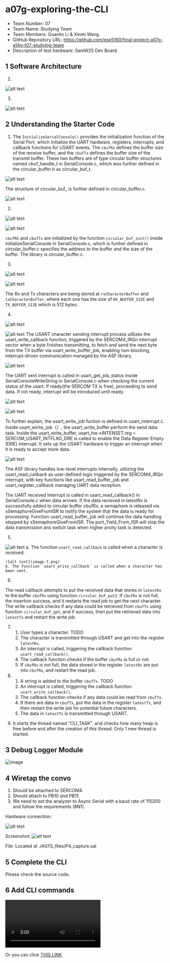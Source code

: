 # a07g-exploring-the-CLI

* Team Number: 07
* Team Name: Studying Team
* Team Members: Guanlin Li & Xinmi Wang
* GitHub Repository URL: https://github.com/ese5160/final-project-a07g-a14g-t07-studying-team
* Description of test hardware: SamW25 Dev Board


## 1 Software Architecture

2.

![alt text](07PT1/07-sys.png)

3.

![alt text](07PT1/07-flow.png)


## 2 Understanding the Starter Code

1. The `InitializeSerialConsole()` provides the initialization function of the Serial Port, which initialize the UART hardware, registers, interrupts, and callback functions for USART events. The `cbufRx` defines the buffer size of the receive buffer, and the `cbufTx` defines the buffer size of the transmit buffer. These two buffers are of type circular buffer structures named cbuf_handle_t in SerialConsole.c, which was further defined in the circular_buffer.h as circular_buf_t. 
 
 ![alt text](image-1.png)

 The structure of circular_buf_ is further defined in circular_buffer.c. 

 ![alt text](image.png)

2. 
   
   ![alt text](image-2.png)

   ![alt text](image-3.png)

   `cbufRX` and `cbufTx` are initialized by the function `circular_buf_init()` inside InitializeSerialConsole in SerialConsole.c, which is further defined in circular_buffer.c specifies the address to the buffer and the size of the buffer. The library is circular_buffer.c. 

3. 
   
   ![alt text](image-4.png)

   ![alt text](image-5.png)
   
   The Rx and Tx characters are being stored at `rxCharacterBuffer` and `txCharacterBuffer`, where each one has the size of `RX_BUFFER_SIZE` and `TX_BUFFER_SIZE` which is 512 bytes. 
   
4. 
  
   
   ![alt text](image-13.png)

   ![alt text](image-14.png)
   The USART character sending interrupt process utilizes the usart_write_callback function, triggered by the SERCOM4_IRQn interrupt vector when a byte finishes transmitting, to fetch and send the next byte from the TX buffer via usart_write_buffer_job, enabling non-blocking, interrupt-driven communication managed by the ASF library.

   ![alt text](image-8.png)
   
   The UART sent interrupt is called in usart_get_job_status inside SerialConsoleWriteString in SerialConsole.c when checking the current status of the usart. If ready(the SERCOM TX is free), proceeding to send data. If not ready, interrupt will be introduced until ready.


   ![alt text](image-11.png)

   ![alt text](image-10.png)

   To further explain, the usart_write_job fuction is defined in usart_interrupt.c. Inside usart_wirite_job（）, the usart_write_buffer perform the send data task.  Inside the usart_write_buffer, usart_hw->INTENSET.reg = SERCOM_USART_INTFLAG_DRE is called to enable the Data Register Empty (DRE) interrupt.  It sets up the USART hardware to trigger an interrupt when it is ready to accept more data.

   ![alt text](image-12.png)

   
  The ASF library handles low-level interrupts internally, utilizing the usart_read_callback as user-defined logic triggered by the SERCOM4_IRQn interrupt, with key functions like usart_read_buffer_job and usart_register_callback managing UART data reception. 

  The UART received interrupt is called in usart_read_callback() in SerialConsole.c when data arrives. If the data recieved in latestRx is successfully added to circular buffer cbufRx,  a semaphore is released via xSemaphoreGiveFromISR to notify the system that the data is ready for processing. Function usart_read_buffer_job will continue the data handling stopped by xSemaphoreGiveFromISR. The port_Yield_From_ISR will stop the data transmission ans switch task when higher proity task is detected. 
  
 

   


5. 
   
   ![alt text](image-6.png)
    a. The function `usart_read_callback` is called when a character is received. <br>

    ![alt text](image-7.png)
    b. The function `usart_write_callback` is called when a character has been sent. 

6.

 The read callback attempts to put the received data that stores in `latestRx` to the buffer `cbufRx` using function `circular_buf_put2`. If `cbufRx` is not full, the insertion success, and it restarts the read job to get the next character. The write callback checks if any data could be retrieved from `cbufTx` using function `circular_buf_get`, and if success, then put the retrieved data into `latestTx` and restart the write job. 
   
7.
   1. User types a character. TODO
   2. The character is transmitted through USART and get into the register `latestRx`. 
   3. An interrupt is called, triggering the callback function `usart_read_callback()`. 
   4. The callback function checks if the buffer `cbufRx` is full or not. 
   5. If `cbufRx` is not full, the data stored in the register `latestRx` are put into `cbufRx`, and restart the read job. 
   
8.
   1. A string is added to the buffer `cbufTx`. TODO
   2. An interrupt is called, triggering the callback function `usart_write_callback()`. 
   3. The callback function checks if any data could be read from `cbufTx`. 
   4. If there are data in `cbufTx`, put the data in the register `latestTx`, and then restart the write job for potential future characters. 
   5. The data in `latestTx` is transmitted through USART. 
   
9.  It starts the thread named "CLI_TASK", and checks how many heap is free before and after the creation of this thread. Only 1 new thread is started. 

## 3 Debug Logger Module

![image](images/A07G-P3.png)

## 4 Wiretap the convo

1. Should be attached to SERCOM4. 
2. Should attach to PB10 and PB11. 
3. We need to set the analyzer to Async Serial with a baud rate of 115200 and follow the requirements (8N1). 

Hardware connection:

![alt text](images/A07G-P4.2.jpg)

Screenshot: 
![alt text](images/A07G_P4.jpg)

File: Located at ./A07G_files/P4_capture.sal

## 5 Complete the CLI

Please check the source code. 

## 6 Add CLI commands

<video controls src="../videos/A07G/P6.mp4" title="Title"></video>

Or you can click [THIS LINK](https://drive.google.com/file/d/1P5SFXJVd2SSnBR0WX3q4TfmQKcDXnWay/view?usp=sharing). 
